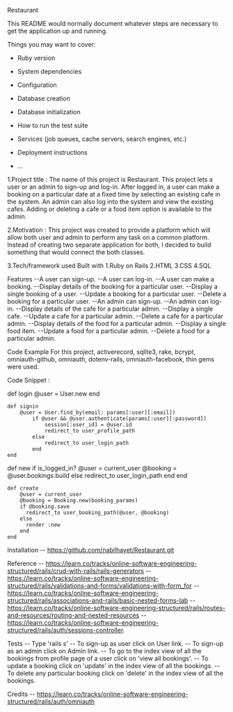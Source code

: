 Restaurant

This README would normally document whatever steps are necessary to get the
application up and running.

Things you may want to cover:

* Ruby version

* System dependencies

* Configuration

* Database creation

* Database initialization

* How to run the test suite

* Services (job queues, cache servers, search engines, etc.)

* Deployment instructions

* ...



1.Project title : The name of this project is Restaurant. This project lets a user or an admin to sign-up and log-in. After logged in, a user can make a booking on a particular date at a fixed time by selecting an existing cafe in the system. An admin can also log into the system and view the existing cafes. Adding or deleting a cafe or a food item option is available to the admin.

2.Motivation : This project was created to provide a platform which will allow both user and admin to perform any task on a common platform. Instead of creating two separate application for both, I decided to build something that would connect the both classes.

3.Tech/framework used Built with 1.Ruby on Rails 2.HTML 3.CSS 4.SQL

Features --A user can sign-up. --A user can log-in. --A user can make a booking. --Display details of the booking for a particular user. --Display a single booking of a user. --Update a booking for a particular user. --Delete a booking for a particular user. --An admin can sign-up. --An admin can log-in. --Display details of the cafe for a particular admin. --Display a single cafe. --Update a cafe for a particular admin. --Delete a cafe for a particular admin. --Display details of the food for a particular admin. --Display a single food item. --Update a food for a particular admin. --Delete a food for a particular admin.

Code Example For this project, activerecord, sqlite3, rake, bcrypt, omniauth-github, omniauth, dotenv-rails, omniauth-facebook, thin gems were used.

Code Snippet :

def login
        @user = User.new 
    end 

    def signin
        @user = User.find_by(email: params[:user][:email])
            if @user && @user.authenticate(params[:user][:password])
                session[:user_id] = @user.id
                redirect_to user_profile_path
            else 
                redirect_to user_login_path 
            end 
    end 

def new 
      if is_logged_in?
        @user = current_user 
        @booking = @user.bookings.build
      else 
        redirect_to user_login_path 
      end 
    end 

    def create
        @user = current_user 
        @booking = Booking.new(booking_params)
        if @booking.save
          redirect_to user_booking_path(@user, @booking)
        else
          render :new
        end
    end

Installation -- https://github.com/nabilhayet/Restaurant.git

Reference
-- https://learn.co/tracks/online-software-engineering-structured/rails/crud-with-rails/rails-generators -- https://learn.co/tracks/online-software-engineering-structured/rails/validations-and-forms/validations-with-form_for -- https://learn.co/tracks/online-software-engineering-structured/rails/associations-and-rails/basic-nested-forms-lab -- https://learn.co/tracks/online-software-engineering-structured/rails/routes-and-resources/routing-and-nested-resources -- https://learn.co/tracks/online-software-engineering-structured/rails/auth/sessions-controller.

Tests -- Type 'rails s' -- To sign-up as user click on User link. -- To sign-up as an admin click on Admin link. -- To go to the index view of all the bookings from profile page of a user click on 'view all bookings'. -- To update a booking click on 'update' in the index view of all the bookings. -- To delete any particular booking click on 'delete' in the index view of all the bookings.

Credits -- https://learn.co/tracks/online-software-engineering-structured/rails/auth/omniauth
